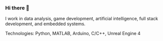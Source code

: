 ### Hi there 👋

I work in data analysis, game development, artificial intelligence, full stack development, and embedded systems.

Technologies:
Python, MATLAB, Arduino, C/C++, Unreal Engine 4
<!-- <ul>
  <li>Python</li>
  <li>MATLAB</li>
  <li>Arduino</li>
  <li>C/C++</li>
  <li>Java</li>
  <li>HTML5</li>
  <li>Unreal Engine 4</li>
</ul>
-->
<!--
**hamza-dugmag/hamza-dugmag** is a ✨ _special_ ✨ repository because its `README.md` (this file) appears on your GitHub profile.

Here are some ideas to get you started:

- 🔭 I’m currently working on ...
- 🌱 I’m currently learning ...
- 👯 I’m looking to collaborate on ...
- 🤔 I’m looking for help with ...
- 💬 Ask me about ...
- 📫 How to reach me: ...
- 😄 Pronouns: ...
- ⚡ Fun fact: ...
-->
